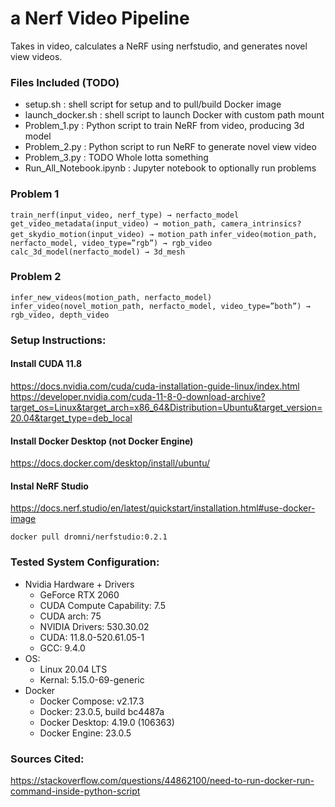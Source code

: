 # a Nerf Video Pipeline
Takes in video, calculates a NeRF using nerfstudio, and generates novel view videos.

### Files Included (TODO)
- setup.sh : shell script for setup and to pull/build Docker image
- launch_docker.sh : shell script to launch Docker with custom path mount
- Problem_1.py : Python script to train NeRF from video, producing 3d model
- Problem_2.py : Python script to run NeRF to generate novel view video
- Problem_3.py : TODO Whole lotta something
- Run_All_Notebook.ipynb : Jupyter notebook to optionally run problems

### Problem 1 
`train_nerf(input_video, nerf_type) → nerfacto_model`
    `get_video_metadata(input_video) → motion_path, camera_intrinsics?`
        `get_skydio_motion(input_video) → motion_path`
    `infer_video(motion_path, nerfacto_model, video_type=”rgb”) → rgb_video`
    `calc_3d_model(nerfacto_model) → 3d_mesh`
### Problem 2
`infer_new_videos(motion_path, nerfacto_model)`
    `infer_video(novel_motion_path, nerfacto_model, video_type=”both”) → rgb_video, depth_video`

### Setup Instructions:
#### Install CUDA 11.8
https://docs.nvidia.com/cuda/cuda-installation-guide-linux/index.html
https://developer.nvidia.com/cuda-11-8-0-download-archive?target_os=Linux&target_arch=x86_64&Distribution=Ubuntu&target_version=20.04&target_type=deb_local 
#### Install Docker Desktop (not Docker Engine)
https://docs.docker.com/desktop/install/ubuntu/
#### Instal NeRF Studio
https://docs.nerf.studio/en/latest/quickstart/installation.html#use-docker-image 

`docker pull dromni/nerfstudio:0.2.1`


### Tested System Configuration:
- Nvidia Hardware + Drivers
    - GeForce RTX 2060
    - CUDA Compute Capability: 7.5 
    - CUDA arch: 75
    - NVIDIA Drivers: 530.30.02
    - CUDA: 11.8.0-520.61.05-1
    - GCC: 9.4.0
- OS:
    - Linux 20.04 LTS
    - Kernal: 5.15.0-69-generic
- Docker
    - Docker Compose: v2.17.3
    - Docker: 23.0.5, build bc4487a
    - Docker Desktop: 4.19.0 (106363)
    - Docker Engine: 23.0.5

### Sources Cited:
https://stackoverflow.com/questions/44862100/need-to-run-docker-run-command-inside-python-script
